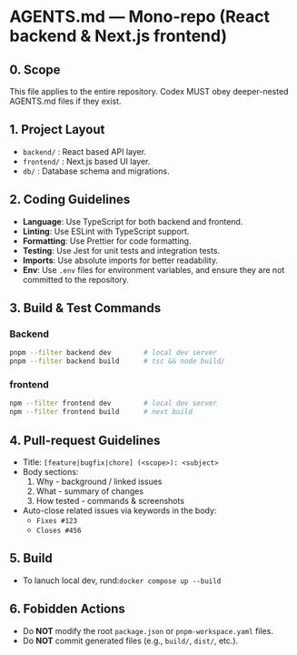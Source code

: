 # AGENTS.md — Mono-repo (React backend & Next.js frontend)

<!-- ─────────────────────────────────────── -->

## 0. Scope

This file applies to the entire repository.
Codex MUST obey deeper-nested AGENTS.md files if they exist.

## 1. Project Layout

- `backend/` : React based API layer.
- `frontend/` : Next.js based UI layer.
- `db/` : Database schema and migrations.

## 2. Coding Guidelines

- **Language**: Use TypeScript for both backend and frontend.
- **Linting**: Use ESLint with TypeScript support.
- **Formatting**: Use Prettier for code formatting.
- **Testing**: Use Jest for unit tests and integration tests.
- **Imports**: Use absolute imports for better readability.
- **Env**: Use `.env` files for environment variables, and ensure they are not committed to the repository.

<!-- ─────────────────────────────────────── -->

## 3. Build & Test Commands

### Backend

```bash
pnpm --filter backend dev        # local dev server
pnpm --filter backend build      # tsc && node build/
```

### frontend

```bash
npm --filter frontend dev        # local dev server
npm --filter frontend build      # next build
```

<!-- ─────────────────────────────────────── -->

## 4. Pull-request Guidelines

- Title: `[feature|bugfix|chore] (<scope>): <subject>`
- Body sections:
  1. Why - background / linked issues
  2. What - summary of changes
  3. How tested - commands & screenshots
- Auto-close related issues via keywords in the body:
  - `Fixes #123`
  - `Closes #456`

## 5. Build

- To lanuch local dev, rund:`docker compose up --build`

## 6. Fobidden Actions

- Do **NOT** modify the root `package.json` or `pnpm-workspace.yaml` files.
- Do **NOT** commit generated files (e.g., `build/`, `dist/`, etc.).
